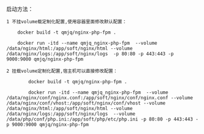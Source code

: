 启动方法：

	1 不挂volume载定制化配置,使用容器里面修改默认配置：

	    docker build -t qmjq/nginx-php-fpm . 

	    docker run -itd --name qmjq_nginx-php-fpm  --volume /data/nginx/html:/app/soft/nginx/html --volume /data/nginx/logs:/app/soft/nginx/logs  -p 80:80 -p 443:443 -p 9000:9000 qmjq/nginx-php-fpm 

	2 挂载volume定制化配置,宿主机可以直接修改配置：

            docker build -t qmjq/nginx-php-fpm .

            docker run -itd --name qmjq_nginx-php-fpm  --volume /data/nginx/conf/nginx.conf:/app/soft/nginx/conf/nginx.conf --volume /data/nginx/conf/vhost:/app/soft/nginx/conf/vhost --volume /data/nginx/html:/app/soft/nginx/html --volume /data/nginx/logs:/app/soft/nginx/logs  --volume /data/php/conf/php.ini:/app/soft/php/etc/php.ini -p 80:80 -p 443:443 -p 9000:9000 qmjq/nginx-php-fpm
